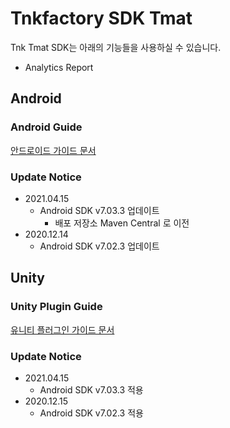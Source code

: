 # Tnkfactory SDK Tmat

Tnk Tmat SDK는 아래의 기능들을 사용하실 수 있습니다.

* Analytics Report

## Android

### Android Guide

[안드로이드 가이드 문서](./Android_Guide.md)

### Update Notice

* 2021.04.15
  * Android SDK v7.03.3 업데이트
    * 배포 저장소 Maven Central 로 이전
* 2020.12.14
  * Android SDK v7.02.3 업데이트

## Unity

### Unity Plugin Guide

[유니티 플러그인 가이드 문서](./Unity_Plugin_Guide.md)

### Update Notice

* 2021.04.15
  * Android SDK v7.03.3 적용
* 2020.12.15
  * Android SDK v7.02.3 적용


